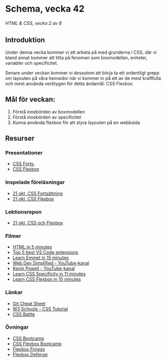 # Schema, vecka 42
###### HTML & CSS, vecka 2 av 8

## Introduktion

Under denna vecka kommer vi att arbeta på med grunderna i CSS, där vi bland annat kommer att titta på fenomen som boxmodellen, enheter, variabler och specificitet.

Senare under veckan kommer vi dessutom att börja ta ett ordentligt grepp om layouten på våra hemsidor när vi kommer in på ett av de mest kraftfulla och mest använda verktygen för detta ändamål: CSS Flexbox.

## Mål för veckan:
1. Förstå innebörden av boxmodellen
2. Förstå innebörden av specificitet
3. Kunna använda flexbox för att styra layouten på en webbsida


## Resurser

### Presentationer
* [CSS Forts.](https://docs.google.com/presentation/d/1-C_8WKo2WGoEX8TUny0t3h33e0ti11MP/edit?usp=sharing&ouid=117251319654116712560&rtpof=true&sd=true)
* [CSS Flexbox](https://docs.google.com/presentation/d/1VS0xHdGUEQppRYUgI4tIYPf3NswL127h/edit?usp=sharing&ouid=117251319654116712560&rtpof=true&sd=true)

### Inspelade föreläsningar
* [21 okt, CSS Fortsättning](https://funet.sharepoint.com/:v:/s/FrontendutvecklareYH-Fe24Karlstad-Arvika/ERdhRBcxzVBDv10BE2Jjo8oB2rmapfvDhQnMS_M3KObhsA?e=e2h357)
* [21 okt, CSS Flexbox](https://funet.sharepoint.com/:v:/s/FrontendutvecklareYH-Fe24Karlstad-Arvika/ERm_77SnofFMo8ecoZb8RD8BF8kXfSWV_mmpW923qQtm2w?e=gGxihB)


### Lektionsrepon
* [21 okt, CSS och Flexbox](https://github.com/fu-html-css-fe24/lecture-21-okt)


### Filmer
* [HTML in 5 minutes](https://www.youtube.com/watch?v=salY_Sm6mv4)
* [Top 5 best VS Code extensions](https://www.youtube.com/watch?v=xQcpQfEumQw)
* [Learn Emmet in 15 minutes](https://www.youtube.com/watch?v=V8vizNQKtx0)
* [Web Dev Simplified - YouTube-kanal](https://www.youtube.com/@WebDevSimplified)
* [Kevin Powell - YouTube-kanal](https://www.youtube.com/@KevinPowell)
* [Learn CSS Specificity in 11 minutes](https://www.youtube.com/watch?v=CHyPGSpIhSs)
* [Learn CSS Flexbox in 10 minutes](https://www.youtube.com/watch?v=GteJWhCikCk)

  
### Länkar
* [Git Cheat Sheet](https://gist.github.com/Santosnr6/0741f2c607404f75fea8dc0910ded790)
* [W3 Schools - CSS Tutorial](https://www.w3schools.com/css/)
* [CSS Battle](https://cssbattle.dev/)


### Övningar
* [CSS Bootcamp](https://github.com/fu-html-css-fe24/exercise-css-bootcamp)
* [CSS Flexbox Bootcamp](https://github.com/fu-html-css-fe24/exercise-css-flexbox-bootcamp)
* [Flexbox Froggy](https://flexboxfroggy.com/#sv)
* [Flexbox Defense](http://www.flexboxdefense.com/)





